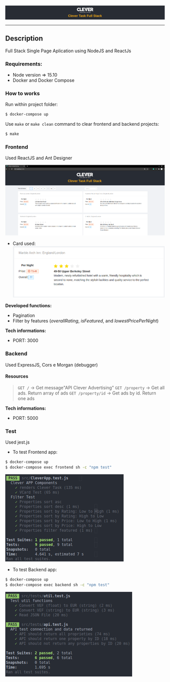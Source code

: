 ![](figures/header.png)


---

## Description
 Full Stack Single Page Aplication using NodeJS and ReactJs


 ### Requirements:
- Node version => 15.10
- Docker and Docker Compose

### How to works

Run within project folder:
```bash
$ docker-compose up
```
Use `make` or `make clean` command to clear frontend and backend projects:
```bash
$ make
```
  
 ### Frontend
 Used ReactJS and Ant Designer

![](figures/clever_home.png)

- Card used:
![](figures/card.png)

**Developed functions:**
- Pagination
- Filter by features (*overallRating*, *isFeatured*, and *lowestPricePerNight*)

 **Tech informations:**

- PORT: 3000

### Backend

Used ExpressJS, Cors e Morgan (debugger)


#### Resources

> `GET /` -> Get message"API Clever Advertising" 
> `GET /property` -> Get all ads. Return array of ads
> `GET /property/id` -> Get ads by id. Return one ads


 **Tech informations:**
- PORT: 5000


 ### Test 

 Used jest.js


 - To test Frontend app:

```bash
$ docker-compose up
$ docker-compose exec frontend sh -c "npm test"
```

![](figures/test_frontend.png)

- To test Backend app:

```bash
$ docker-compose up
$ docker-compose exec backend sh -c "npm test"
```

![](figures/test_backend.png)

 